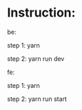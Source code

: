 ﻿# Instruction:

be:

step 1: yarn

step 2: yarn run dev


fe: 

step 1: yarn

step 2: yarn run start
